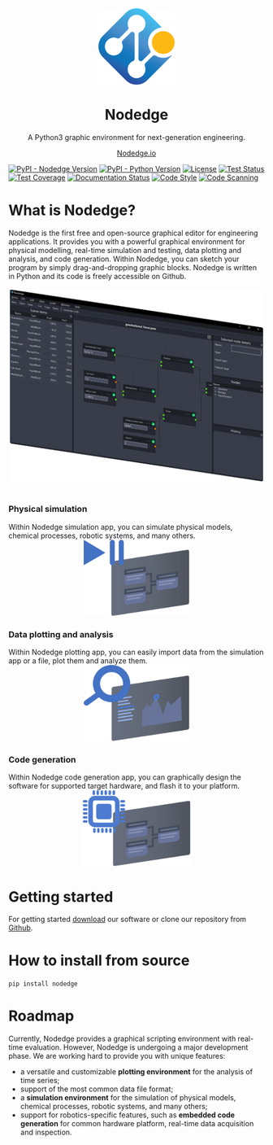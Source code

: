 <div style="text-align: center">
<img src="resources/nodedge_logo.png" alt="drawing" width="150"/>

Nodedge
=======
A Python3 graphic environment for next-generation engineering.

<a href="www.nodedge.io">Nodedge.io</a>
</div>


[![PyPI - Nodedge Version](https://badge.fury.io/py/nodedge.svg)](https://badge.fury.io/py/nodedge)
[![PyPI - Python Version](https://img.shields.io/pypi/pyversions/nodedge)](https://badge.fury.io/py/nodedge)
[![License](https://img.shields.io/badge/license-GPL3.0-blue.svg?style=flat)](https://choosealicense.com/licenses/gpl-3.0/)
[![Test Status](https://github.com/nodedge/nodedge/actions/workflows/python-test.yml/badge.svg)](https://github.com/nodedge/nodedge/actions/workflows/python-test.yml)
[![Test Coverage](https://codecov.io/gh/nodedge/nodedge/branch/main/graph/badge.svg)](https://codecov.io/gh/nodedge/nodedge)
[![Documentation Status](https://readthedocs.org/projects/nodedge/badge/?version=latest)](https://nodedge.readthedocs.io/en/latest/?badge=latest)
[![Code Style](https://img.shields.io/badge/code%20style-black-000000.svg)](https://github.com/psf/black)
[![Code Scanning](https://github.com/nodedge/nodedge/actions/workflows/code-scanning.yml/badge.svg)](https:github.com/nodedge/nodedge/actions/workflows/code-scanning.yml)


# What is Nodedge?

<div>
Nodedge is the first free and open-source graphical editor for engineering applications.
It provides you with a powerful graphical environment for physical modelling, real-time simulation and testing, data plotting and analysis, and code generation. 
Within Nodedge, you can sketch your program by simply drag-and-dropping graphic blocks.
Nodedge is written in Python and its code is freely accessible on Github.
</div>
<br>

<center><img src="docs/media/nodedge_interface.png" alt="nodedge_interface" width="500" /></center>
<br>


<h3>Physical simulation</h3>
Within Nodedge simulation app, you can simulate physical models, chemical processes, robotic systems, and many others.

<center>
<img src="docs/media/simulator_icon.png" alt="nodedge_interface" height=150px/>
</center>

<h3>Data plotting and analysis</h3>
Within Nodedge plotting app, you can easily import data from the simulation app or a file, plot them and analyze them.

<center>
<img src="docs/media/plotter_icon.png" alt="nodedge_interface" height=150px/>
</center>

<h3>Code generation</h3>
Within Nodedge code generation app, you can graphically design the software for supported target hardware, and flash it to your platform.

<center>
<img src="docs/media/code_generation_icon.png" alt="nodedge_interface" height=150px/>
</center>

# Getting started

For getting started [download](https://github.com/nodedge/nodedge/releases/download/v0.3.0/NodedgeSetup.exe) our software or clone our repository from [Github](https://github.com/nodedge/nodedge).


# How to install from source

`pip install nodedge`

# Roadmap

Currently, Nodedge provides a graphical scripting environment with real-time evaluation.
However, Nodedge is undergoing a major development phase.
We are working hard to provide you with unique features:
* a versatile and customizable **plotting environment** for the analysis of time series;
* support of the most common data file format;
* a **simulation environment** for the simulation of physical models, chemical processes, robotic systems, and many others;
* support for robotics-specific features, such as **embedded code generation** for common hardware platform, real-time data acquisition and inspection.

